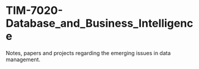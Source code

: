 # TIM-7020-Database_and_Business_Intelligence
Notes, papers and projects regarding the emerging issues in data management.

